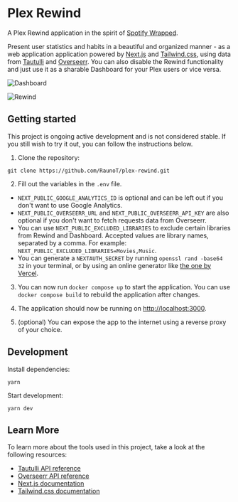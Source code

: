 # Plex Rewind

A Plex Rewind application in the spirit of [Spotify Wrapped](https://www.spotify.com/us/wrapped).

Present user statistics and habits in a beautiful and organized manner - as a web application application powered by [Next.js](https://nextjs.org) and [Tailwind.css](https://tailwindcss.com), using data from [Tautulli](https://tautulli.com) and [Overseerr](https://overseerr.dev/). You can also disable the Rewind functionality and just use it as a sharable Dashboard for your Plex users or vice versa.

![Dashboard](https://i.imgur.com/gSDRySM.png 'Dashboard')

![Rewind](https://i.imgur.com/AfjFNFJ.png 'Rewind')

## Getting started

This project is ongoing active development and is not considered stable. If you still wish to try it out, you can follow the instructions below.

1. Clone the repository:

```
git clone https://github.com/RaunoT/plex-rewind.git
```

2. Fill out the variables in the `.env` file.

- `NEXT_PUBLIC_GOOGLE_ANALYTICS_ID` is optional and can be left out if you don't want to use Google Analytics.
- `NEXT_PUBLIC_OVERSEERR_URL` and `NEXT_PUBLIC_OVERSEERR_API_KEY` are also optional if you don't want to fetch requests data from Overseerr.
- You can use `NEXT_PUBLIC_EXCLUDED_LIBRARIES` to exclude certain libraries from Rewind and Dashboard. Accepted values are library names, separated by a comma. For example: `NEXT_PUBLIC_EXCLUDED_LIBRARIES=Movies,Music`.
- You can generate a `NEXTAUTH_SECRET` by running `openssl rand -base64 32` in your terminal, or by using an online generator like [the one by Vercel](https://generate-secret.vercel.app/32).

3. You can now run `docker compose up` to start the application. You can use `docker compose build` to rebuild the application after changes.

4. The application should now be running on [http://localhost:3000](http://localhost:3000).

5. (optional) You can expose the app to the internet using a reverse proxy of your choice.

## Development

Install dependencies:

```
yarn
```

Start development:

```
yarn dev
```

## Learn More

To learn more about the tools used in this project, take a look at the following resources:

- [Tautulli API reference](https://github.com/Tautulli/Tautulli/wiki/Tautulli-API-Reference)
- [Overseerr API reference](https://api-docs.overseerr.dev)
- [Next.js documentation](https://nextjs.org/docs)
- [Tailwind.css documentation](https://tailwindcss.com/docs)
